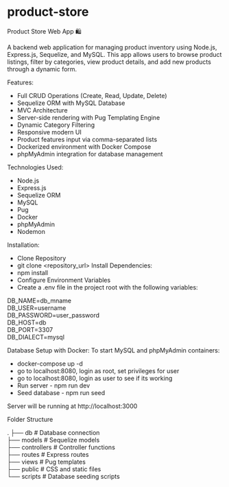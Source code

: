 # product-store

Product Store Web App 🛍️

A backend web application for managing product inventory using Node.js, Express.js, Sequelize, and MySQL. This app allows users to browse product listings, filter by categories, view product details, and add new products through a dynamic form.

Features:
* Full CRUD Operations (Create, Read, Update, Delete)
* Sequelize ORM with MySQL Database
* MVC Architecture
* Server-side rendering with Pug Templating Engine
* Dynamic Category Filtering
* Responsive modern UI
* Product features input via comma-separated lists
* Dockerized environment with Docker Compose
* phpMyAdmin integration for database management

Technologies Used:
* Node.js
* Express.js
* Sequelize ORM
* MySQL
* Pug
* Docker
* phpMyAdmin
* Nodemon

Installation:
* Clone Repository
* git clone <repository_url>
Install Dependencies:
* npm install
* Configure Environment Variables
* Create a .env file in the project root with the following variables:

DB_NAME=db_mname  
DB_USER=username  
DB_PASSWORD=user_password  
DB_HOST=db  
DB_PORT=3307  
DB_DIALECT=mysql  

Database Setup with Docker:
To start MySQL and phpMyAdmin containers:
* docker-compose up -d
* go to localhost:8080, login as root, set privileges for user
* go to localhost:8080, login as user to see if its working
* Run server - npm run dev
* Seed database - npm run seed

Server will be running at http://localhost:3000

Folder Structure

.
├── db               # Database connection  
├── models           # Sequelize models  
├── controllers      # Controller functions  
├── routes           # Express routes  
├── views            # Pug templates  
├── public           # CSS and static files  
└── scripts          # Database seeding scripts  